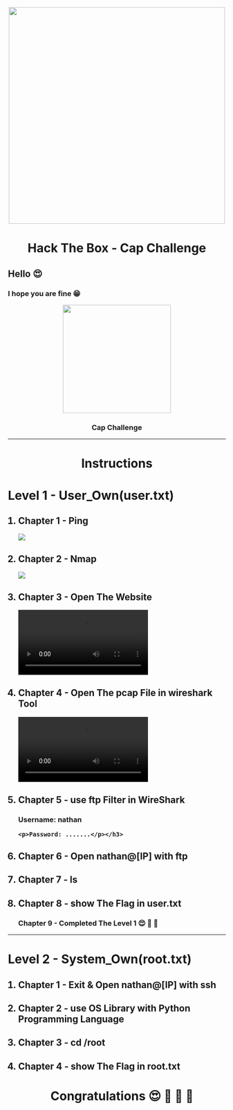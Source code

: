 


<div align="center"><img src="https://i.ytimg.com/vi/_pjICT3pdNw/maxresdefault.jpg" width="500" /><br><h1>Hack The Box - Cap Challenge</h1></div>

<h2>Hello 😍</h2>

<h3>I hope you are fine 😁</h3>

<div align="center" id="Cap"><img src="https://www.olawaleh.com/blog/wp-content/uploads/2021/06/cap.png" width="250" /><h3>Cap Challenge</h3></div>

<hr>
<div align="center"><h1>Instructions</h1></div>
  <h1>Level 1 - User_Own(user.txt)</h1>

<ol>

  <h2><li>Chapter 1 - Ping</li></h2>
  <img src="https://user-images.githubusercontent.com/83054516/126338887-8f8b4010-8aaf-4b7d-9284-18e1be1cd92f.png" />
  <h2><li>Chapter 2 - Nmap</li></h2>
  <img src="(https://user-images.githubusercontent.com/83054516/126339240-82f39890-150c-4219-8862-f9f226f9b7b0.png" />
  <h2><li>Chapter 3 - Open The Website</li></h2>
  <video src="https://user-images.githubusercontent.com/83054516/126337643-a631fe6d-f604-435b-9c0f-def73c0626b8.mov"></video>
  <h2><li>Chapter 4 - Open The pcap File in wireshark Tool</li></h2>
  <video src="https://user-images.githubusercontent.com/83054516/126341342-a1223342-dff0-4597-aa3f-9f5b6e918164.mov"></video>
  <h2><li>Chapter 5 - use ftp Filter in WireShark</li></h2>
  
  <h3><p>Username: nathan</p>

    <p>Password: .......</p></h3>
  
  <h2><li>Chapter 6 - Open nathan@[IP] with ftp</li></h2>
  <h2><li>Chapter 7 - ls</li></h2>
  <h2><li>Chapter 8 - show The Flag in user.txt</li></h2>
  <h3>Chapter 9 - Completed The Level 1 😍 🥳 💪</h3>
  </ol>

  <hr>
  <h1>Level 2 - System_Own(root.txt)</h1>
  <ol>


  <h2><li>Chapter 1 - Exit & Open nathan@[IP] with ssh</li></h2>
  <h2><li>Chapter 2 - use OS Library with Python Programming Language</li></h2>
  <h2><li>Chapter 3 - cd /root</li></h2>
  <h2><li>Chapter 4 - show The Flag in root.txt</li></h2>
  
  <div align="center"> <h1>Congratulations 😍 🤩 🥳 💪</h2> </div>
  </ol>
